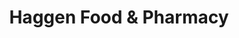---
title: "Haggen Food & Pharmacy"
url: /bellingham/haggen-food-and-pharmacy-woburn-street/
shop: supermarket
---
